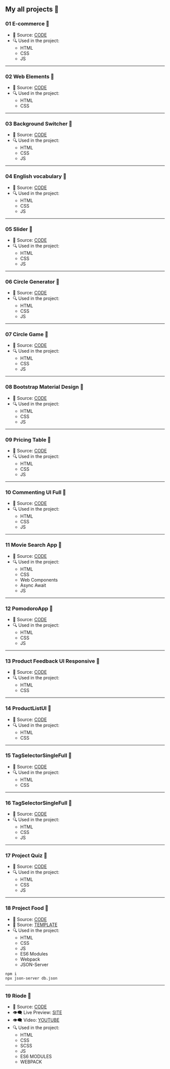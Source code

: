 ## My all projects 🦆

### 01 E-commerce 🚀

- 🔑 Source: [CODE](./01E-commerce/) 
- 🔍 Used in the project:
    - HTML
    - CSS
    - JS

<hr>

### 02 Web Elements 🚀

- 🔑 Source: [CODE](./02WebElements/) 
- 🔍 Used in the project:
    - HTML
    - CSS

<hr>

### 03 Background Switcher 🚀

- 🔑 Source: [CODE](./03BackgroundSwitcher/) 
- 🔍 Used in the project:
    - HTML
    - CSS
    - JS

<hr>

### 04 English vocabulary 🚀

- 🔑 Source: [CODE](./04English-vocabulary/) 
- 🔍 Used in the project:
    - HTML
    - CSS
    - JS

<hr>

### 05 Slider 🚀

- 🔑 Source: [CODE](./05Slider/) 
- 🔍 Used in the project:
    - HTML
    - CSS
    - JS

<hr>

### 06 Circle Generator 🚀

- 🔑 Source: [CODE](./06CircleGenerator/) 
- 🔍 Used in the project:
    - HTML
    - CSS
    - JS

<hr>

### 07 Circle Game 🚀

- 🔑 Source: [CODE](./07CircleGame/) 
- 🔍 Used in the project:
    - HTML
    - CSS
    - JS

<hr>

### 08 Bootstrap Material Design 🚀

- 🔑 Source: [CODE](./08BootstrapMaterialDesign/) 
- 🔍 Used in the project:
    - HTML
    - CSS
    - JS

<hr>

### 09 Pricing Table 🚀

- 🔑 Source: [CODE](./09PricingTable/) 
- 🔍 Used in the project:
    - HTML
    - CSS
    - JS

<hr>

### 10 Commenting UI Full 🚀

- 🔑 Source: [CODE](./10CommentingUIFull/) 
- 🔍 Used in the project:
    - HTML
    - CSS
    - JS

<hr>

### 11 Movie Search App 🚀

- 🔑 Source: [CODE](./11MovieSearchApp/) 
- 🔍 Used in the project:
    - HTML
    - CSS
    - Web Components
    - Async Await
    - JS

<hr>

### 12 PomodoroApp 🚀

- 🔑 Source: [CODE](./12PomodoroApp/) 
- 🔍 Used in the project:
    - HTML
    - CSS
    - JS

<hr>

### 13 Product Feedback UI Responsive 🚀

- 🔑 Source: [CODE](./13ProductFeedbackUIResponsive/) 
- 🔍 Used in the project:
    - HTML
    - CSS

<hr>

### 14 ProductListUI 🚀

- 🔑 Source: [CODE](./14ProductListUI/) 
- 🔍 Used in the project:
    - HTML
    - CSS

<hr>

### 15 TagSelectorSingleFull 🚀

- 🔑 Source: [CODE](./15TagSelectorSingleFull/) 
- 🔍 Used in the project:
    - HTML
    - CSS

<hr>

### 16 TagSelectorSingleFull 🚀

- 🔑 Source: [CODE](./16TaskTracker/) 
- 🔍 Used in the project:
    - HTML
    - CSS
    - JS

<hr>

### 17 Project Quiz 🚀

- 🔑 Source: [CODE](./17ProjectQuiz/) 
- 🔍 Used in the project:
    - HTML
    - CSS
    - JS

<hr>

### 18 Project Food 🚀

- 🔑 Source: [CODE](./18ProjectFood/) 
- 🔑 Source: [TEMPLATE](https://drive.google.com/file/d/1-mtd3uM3KwWSbzV47nIrv0W9rqM-NG9u/view?usp=sharing)
- 🔍 Used in the project:
    - HTML
    - CSS
    - JS
    - ES6 Modules
    - Webpack
    - JSON-Server

```
npm i
npx json-server db.json
```

<hr>

### 19 Riode 🚀 
  - 🔑 Source: [CODE](https://github.com/iamrajabli/eCommerceAppWithFakeApi)
  - 👁‍🗨 Live Preview: [SITE](https://riode-ralorem.netlify.app)
  - 👁‍🗨 Video: [YOUTUBE](https://www.youtube.com/watch?v=y1qAGMydspw)
  - 🔍 Used in the project:
    - HTML
    - CSS
    - SCSS
    - JS
    - ES6 MODULES
    - WEBPACK


